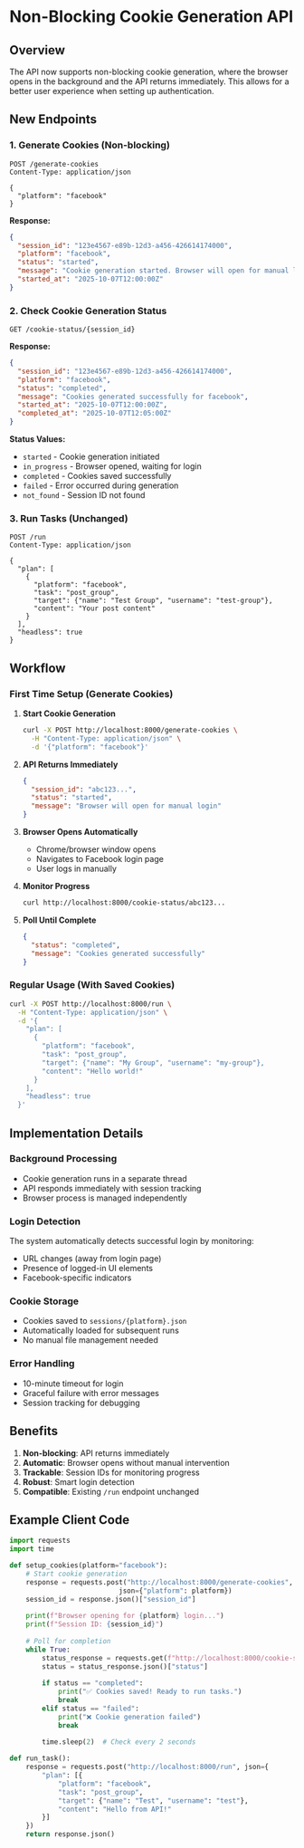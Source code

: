 # Non-Blocking Cookie Generation API

## Overview

The API now supports non-blocking cookie generation, where the browser opens in the background and the API returns immediately. This allows for a better user experience when setting up authentication.

## New Endpoints

### 1. Generate Cookies (Non-blocking)
```http
POST /generate-cookies
Content-Type: application/json

{
  "platform": "facebook"
}
```

**Response:**
```json
{
  "session_id": "123e4567-e89b-12d3-a456-426614174000",
  "platform": "facebook", 
  "status": "started",
  "message": "Cookie generation started. Browser will open for manual login. Use /cookie-status/{session_id} to check progress.",
  "started_at": "2025-10-07T12:00:00Z"
}
```

### 2. Check Cookie Generation Status
```http
GET /cookie-status/{session_id}
```

**Response:**
```json
{
  "session_id": "123e4567-e89b-12d3-a456-426614174000",
  "platform": "facebook",
  "status": "completed",
  "message": "Cookies generated successfully for facebook",
  "started_at": "2025-10-07T12:00:00Z",
  "completed_at": "2025-10-07T12:05:00Z"
}
```

**Status Values:**
- `started` - Cookie generation initiated
- `in_progress` - Browser opened, waiting for login
- `completed` - Cookies saved successfully
- `failed` - Error occurred during generation
- `not_found` - Session ID not found

### 3. Run Tasks (Unchanged)
```http
POST /run
Content-Type: application/json

{
  "plan": [
    {
      "platform": "facebook",
      "task": "post_group", 
      "target": {"name": "Test Group", "username": "test-group"},
      "content": "Your post content"
    }
  ],
  "headless": true
}
```

## Workflow

### First Time Setup (Generate Cookies)

1. **Start Cookie Generation**
   ```bash
   curl -X POST http://localhost:8000/generate-cookies \
     -H "Content-Type: application/json" \
     -d '{"platform": "facebook"}'
   ```

2. **API Returns Immediately**
   ```json
   {
     "session_id": "abc123...",
     "status": "started",
     "message": "Browser will open for manual login"
   }
   ```

3. **Browser Opens Automatically**
   - Chrome/browser window opens
   - Navigates to Facebook login page
   - User logs in manually

4. **Monitor Progress**
   ```bash
   curl http://localhost:8000/cookie-status/abc123...
   ```

5. **Poll Until Complete**
   ```json
   {
     "status": "completed",
     "message": "Cookies generated successfully"
   }
   ```

### Regular Usage (With Saved Cookies)

```bash
curl -X POST http://localhost:8000/run \
  -H "Content-Type: application/json" \
  -d '{
    "plan": [
      {
        "platform": "facebook",
        "task": "post_group",
        "target": {"name": "My Group", "username": "my-group"},
        "content": "Hello world!"
      }
    ],
    "headless": true
  }'
```

## Implementation Details

### Background Processing
- Cookie generation runs in a separate thread
- API responds immediately with session tracking
- Browser process is managed independently

### Login Detection
The system automatically detects successful login by monitoring:
- URL changes (away from login page)
- Presence of logged-in UI elements
- Facebook-specific indicators

### Cookie Storage
- Cookies saved to `sessions/{platform}.json`
- Automatically loaded for subsequent runs
- No manual file management needed

### Error Handling
- 10-minute timeout for login
- Graceful failure with error messages
- Session tracking for debugging

## Benefits

1. **Non-blocking**: API returns immediately
2. **Automatic**: Browser opens without manual intervention
3. **Trackable**: Session IDs for monitoring progress
4. **Robust**: Smart login detection
5. **Compatible**: Existing `/run` endpoint unchanged

## Example Client Code

```python
import requests
import time

def setup_cookies(platform="facebook"):
    # Start cookie generation
    response = requests.post("http://localhost:8000/generate-cookies", 
                           json={"platform": platform})
    session_id = response.json()["session_id"]
    
    print(f"Browser opening for {platform} login...")
    print(f"Session ID: {session_id}")
    
    # Poll for completion
    while True:
        status_response = requests.get(f"http://localhost:8000/cookie-status/{session_id}")
        status = status_response.json()["status"]
        
        if status == "completed":
            print("✅ Cookies saved! Ready to run tasks.")
            break
        elif status == "failed":
            print("❌ Cookie generation failed")
            break
        
        time.sleep(2)  # Check every 2 seconds

def run_task():
    response = requests.post("http://localhost:8000/run", json={
        "plan": [{
            "platform": "facebook",
            "task": "post_group",
            "target": {"name": "Test", "username": "test"},
            "content": "Hello from API!"
        }]
    })
    return response.json()
```